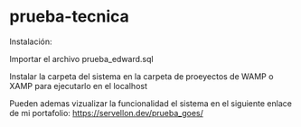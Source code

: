 # prueba-tecnica

Instalación:

Importar el archivo prueba_edward.sql

Instalar la carpeta del sistema en la carpeta de proeyectos de WAMP o XAMP para ejecutarlo en el localhost

Pueden ademas vizualizar la funcionalidad el sistema en el siguiente enlace de mi portafolio: https://servellon.dev/prueba_goes/ 

